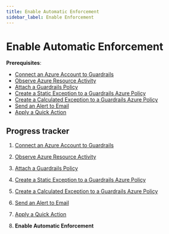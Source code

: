 ```yaml
---
title: Enable Automatic Enforcement
sidebar_label: Enable Enforcement
---
```


# Enable Automatic Enforcement

**Prerequisites**:

- [Connect an Azure Account to Guardrails](/guardrails/docs/getting-started/getting-started-azure/connect-a-subscription/)
- [Observe Azure Resource Activity](/guardrails/docs/getting-started/getting-started-azure/observe-azure-activity/)
- [Attach a Guardrails Policy](/guardrails/docs/getting-started/getting-started-azure/attach-a-policy/)
- [Create a Static Exception to a Guardrails Azure Policy](/guardrails/docs/getting-started/getting-started-azure/create-static-exception/)
- [Create a Calculated Exception to a Guardrails Azure Policy](/guardrails/docs/getting-started/getting-started-azure/create-calculated-exception/)
- [Send an Alert to Email](/guardrails/docs/getting-started/getting-started-azure/send-alert-to-email/)
- [Apply a Quick Action](/guardrails/docs/getting-started/getting-started-azure/apply-quick-action/)


## Progress tracker

1. [Connect an Azure Account to Guardrails](/guardrails/docs/getting-started/getting-started-azure/connect-a-subscription/)

2. [Observe Azure Resource Activity](/guardrails/docs/getting-started/getting-started-azure/observe-azure-activity/)

3. [Attach a Guardrails Policy](/guardrails/docs/getting-started/getting-started-azure/attach-a-policy/)

4. [Create a Static Exception to a Guardrails Azure Policy](/guardrails/docs/getting-started/getting-started-azure/create-static-exception/)

5. [Create a Calculated Exception to a Guardrails Azure Policy](/guardrails/docs/getting-started/getting-started-azure/create-calculated-exception/)

6. [Send an Alert to Email](/guardrails/docs/getting-started/getting-started-azure/send-alert-to-email/)

7. [Apply a Quick Action](/guardrails/docs/getting-started/getting-started-azure/apply-quick-action/)

8. **Enable Automatic Enforcement**
